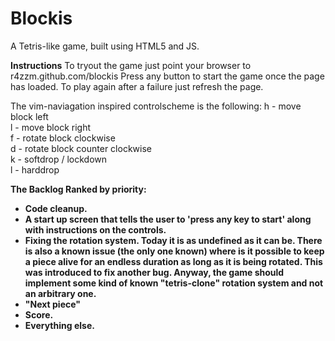 Blockis
=======

A Tetris-like game, built using HTML5 and JS.

<b>Instructions</b>
To tryout the game just point your browser to r4zzm.github.com/blockis
Press any button to start the game once the page has loaded. To play again 
after a failure just refresh the page.  

The vim-naviagation inspired controlscheme is the following:
h - move block left<br/>
l - move block right<br/>
f - rotate block clockwise<br/>
d - rotate block counter clockwise<br/>
k - softdrop / lockdown<br/>
l - harddrop<br/>

<b>The Backlog<b/>
Ranked by priority:
- Code cleanup.
- A start up screen that tells the user to 'press any key to start' along
with instructions on the controls.
- Fixing the rotation system. Today it is as undefined as it can be. There is 
also a known issue (the only one known) where is it possible to keep a piece 
alive for an endless duration as long as it is being rotated. This was
introduced to fix another bug. Anyway, the game should implement some kind of 
known "tetris-clone" rotation system and not an arbitrary one.
- "Next piece"
- Score.
- Everything else.